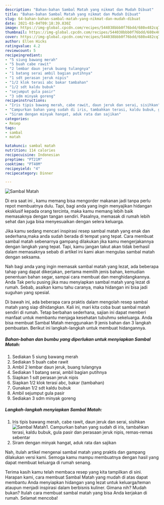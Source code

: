 ```yaml
---
description: "Bahan-bahan Sambal Matah yang nikmat dan Mudah Dibuat"
title: "Bahan-bahan Sambal Matah yang nikmat dan Mudah Dibuat"
slug: 64-bahan-bahan-sambal-matah-yang-nikmat-dan-mudah-dibuat
date: 2021-03-04T09:18:39.830Z
image: https://img-global.cpcdn.com/recipes/544038bbb0f76bdd/680x482cq70/sambal-matah-foto-resep-utama.jpg
thumbnail: https://img-global.cpcdn.com/recipes/544038bbb0f76bdd/680x482cq70/sambal-matah-foto-resep-utama.jpg
cover: https://img-global.cpcdn.com/recipes/544038bbb0f76bdd/680x482cq70/sambal-matah-foto-resep-utama.jpg
author: Ellen Hicks
ratingvalue: 4.2
reviewcount: 5
recipeingredient:
- "5 siung bawang merah"
- "5 buah cabe rawit"
- "2 lembar daun jeruk buang tulangnya"
- "1 batang serai ambil bagian putihnya"
- "1 sdt perasan jeruk nipis"
- "1/2 klok terasi abc bakar tambahan"
- "1/2 sdt kaldu bubuk"
- "sejumput gula pasir"
- "3 sdm minyak goreng"
recipeinstructions:
- "Iris tipis bawang merah, cabe rawit, daun jeruk dan serai, sisihkan"
- "Campurkan bahan yang sudah di iris, tambahkan terasi, kaldu bubuk, gula pasir dan perasaan jeruk nipis, remas-remas sebentar"
- "Siram dengan minyak hangat, aduk rata dan sajikan"
categories:
- Resep
tags:
- sambal
- matah

katakunci: sambal matah 
nutrition: 114 calories
recipecuisine: Indonesian
preptime: "PT21M"
cooktime: "PT40M"
recipeyield: "4"
recipecategory: Dinner

---
```



![Sambal Matah](https://img-global.cpcdn.com/recipes/544038bbb0f76bdd/680x482cq70/sambal-matah-foto-resep-utama.jpg)

Di era  saat ini , kamu memang bisa mengorder makanan jadi tanpa perlu repot membuatnya dulu. Tapi, bagi anda yang ingin menyajikan hidangan eksklusif kepada orang tercinta, maka kamu memang lebih baik memasaknya dengan tangan sendiri. Pasalnya, memasak di rumah lebih sehat dan juga bisa menyesuaikan dengan selera keluarga.

Jika kamu sedang mencari inspirasi resep sambal matah yang enak dan sederhana,maka anda sudah berada di tempat yang tepat. Cara membuat sambal matah  sebenarnya gampang dilakukan jika kamu mengerjakannya dengan langkah yang tepat. Tapi, kamu jangan takut akan tidak berhasil dalam memasaknya 
sebab di artikel ini kami akan mengulas sambal matah dengan seksama.  



Nah bagi anda yang ingin memasak sambal matah yang lezat, ada beberapa tahap yang dapat dikerjakan, pertama memilih jenis bahan, kemudian penentuan bahan segar, sampai cara membuat dan menghidangkannya. Anda Tak perlu pusing jika mau menyiapkan sambal matah yang lezat di rumah. Sebab, asalkan kamu  tahu caranya, maka hidangan ini bisa jadi suguhan yang spesial.

Di bawah ini, ada beberapa cara praktis  dalam mengolah resep sambal matah yang siap dihidangkan. Kali ini, mari kita coba buat sambal matah sendiri di rumah. Tetap berbahan sederhana, sajian ini dapat memberi manfaat untuk membantu menjaga kesehatan tubuhmu sekeluarga. Anda bisa membuat Sambal Matah menggunakan 9 jenis bahan dan 3 langkah pembuatan. Berikut ini langkah-langkah untuk membuat hidangannya.

<!--inarticleads1-->

##### Bahan-bahan dan bumbu yang diperlukan untuk menyiapkan Sambal Matah:

1. Sediakan 5 siung bawang merah
1. Sediakan 5 buah cabe rawit
1. Ambil 2 lembar daun jeruk, buang tulangnya
1. Sediakan 1 batang serai, ambil bagian putihnya
1. Siapkan 1 sdt perasan jeruk nipis
1. Siapkan 1/2 klok terasi abc, bakar (tambahan)
1. Gunakan 1/2 sdt kaldu bubuk
1. Ambil sejumput gula pasir
1. Sediakan 3 sdm minyak goreng




<!--inarticleads2-->

##### Langkah-langkah menyiapkan Sambal Matah:

1. Iris tipis bawang merah, cabe rawit, daun jeruk dan serai, sisihkan
<img src="https://img-global.cpcdn.com/steps/ef3b1e6de6b90a19/160x128cq70/sambal-matah-langkah-memasak-1-foto.jpg" alt="Sambal Matah">1. Campurkan bahan yang sudah di iris, tambahkan terasi, kaldu bubuk, gula pasir dan perasaan jeruk nipis, remas-remas sebentar
1. Siram dengan minyak hangat, aduk rata dan sajikan




Nah, itulah artikel mengenai  sambal matah  yang praktis dan gampang dilakukan versi kami. Semoga kamu mampu membuatnya dengan hasil yang dapat membuat keluarga di rumah senang. 

Terima kasih kamu telah membaca resep yang kita tampilkan di sini. Harapan kami, cara membuat  Sambal Matah yang mudah di atas dapat membantu Anda menyiapkan hidangan yang lezat untuk keluarga/teman ataupun menjadi inspirasi dalam berbisnis kuliner. Gimana nih? Mudah bukan? Itulah cara membuat sambal matah yang bisa Anda kerjakan di rumah. Selamat mencoba!

